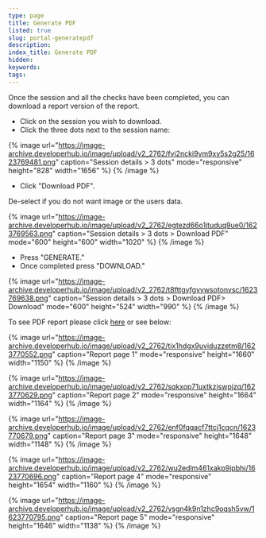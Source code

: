 ```yaml
---
type: page
title: Generate PDF
listed: true
slug: portal-generatepdf
description: 
index_title: Generate PDF
hidden: 
keywords: 
tags: 
---
```


Once the session and all the checks have been completed, you can download a report version of the report.

- Click on the session you wish to download.
- Click the three dots next to the session name:

{% image url="https://image-archive.developerhub.io/image/upload/v2_2762/fvi2ncki9vm9xy5s2g25/1623769481.png" caption="Session details &gt; 3 dots" mode="responsive" height="828" width="1656" %}
{% /image %}

- Click "Download PDF".

De-select if you do not want image or the users data. 

{% image url="https://image-archive.developerhub.io/image/upload/v2_2762/egtezd66o1jtuduq9ue0/1623769563.png" caption="Session details &gt; 3 dots &gt; Download PDF" mode="600" height="600" width="1020" %}
{% /image %}

- Press "GENERATE."
- Once completed press "DOWNLOAD."

{% image url="https://image-archive.developerhub.io/image/upload/v2_2762/t8fttgyfgvywsotonvsc/1623769638.png" caption="Session details &gt; 3 dots &gt; Download PDF&gt; Download" mode="600" height="524" width="990" %}
{% /image %}

To see PDF report please click [here](https://www.yoti.com/wp-content/uploads/IDV-portal.pdf) or see below:

{% image url="https://image-archive.developerhub.io/image/upload/v2_2762/tix1hdgx9uviduzzetm8/1623770552.png" caption="Report page 1" mode="responsive" height="1660" width="1150" %}
{% /image %}

{% image url="https://image-archive.developerhub.io/image/upload/v2_2762/sqkxop71uxtkzjswpjzq/1623770629.png" caption="Report page 2" mode="responsive" height="1664" width="1164" %}
{% /image %}

{% image url="https://image-archive.developerhub.io/image/upload/v2_2762/enf0fqqacf7ttcj1cqcn/1623770679.png" caption="Report page 3" mode="responsive" height="1648" width="1148" %}
{% /image %}

{% image url="https://image-archive.developerhub.io/image/upload/v2_2762/wu2edlm461xakp9jpbhj/1623770696.png" caption="Report page 4" mode="responsive" height="1654" width="1160" %}
{% /image %}

{% image url="https://image-archive.developerhub.io/image/upload/v2_2762/vsgn4k9n1zhc9oqsh5vw/1623770795.png" caption="Report page 5" mode="responsive" height="1646" width="1138" %}
{% /image %}